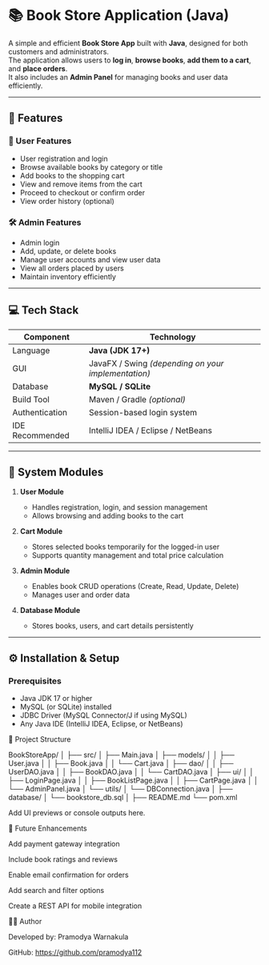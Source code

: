 # 📚 Book Store Application (Java)

A simple and efficient **Book Store App** built with **Java**, designed for both customers and administrators.  
The application allows users to **log in**, **browse books**, **add them to a cart**, and **place orders**.  
It also includes an **Admin Panel** for managing books and user data efficiently.

---

## 🚀 Features

### 👤 User Features
- User registration and login
- Browse available books by category or title
- Add books to the shopping cart
- View and remove items from the cart
- Proceed to checkout or confirm order
- View order history (optional)

### 🛠️ Admin Features
- Admin login
- Add, update, or delete books
- Manage user accounts and view user data
- View all orders placed by users
- Maintain inventory efficiently

---

## 💻 Tech Stack

| Component | Technology |
|------------|-------------|
| Language | **Java (JDK 17+)** |
| GUI | JavaFX / Swing *(depending on your implementation)* |
| Database | **MySQL / SQLite** |
| Build Tool | Maven / Gradle *(optional)* |
| Authentication | Session-based login system |
| IDE Recommended | IntelliJ IDEA / Eclipse / NetBeans |

---

## 🧩 System Modules

1. **User Module**
   - Handles registration, login, and session management
   - Allows browsing and adding books to the cart

2. **Cart Module**
   - Stores selected books temporarily for the logged-in user
   - Supports quantity management and total price calculation

3. **Admin Module**
   - Enables book CRUD operations (Create, Read, Update, Delete)
   - Manages user and order data

4. **Database Module**
   - Stores books, users, and cart details persistently

---

## ⚙️ Installation & Setup

### Prerequisites
- Java JDK 17 or higher  
- MySQL (or SQLite) installed  
- JDBC Driver (MySQL Connector/J if using MySQL)  
- Any Java IDE (IntelliJ IDEA, Eclipse, or NetBeans)

📁 Project Structure

BookStoreApp/
│
├── src/
│   ├── Main.java
│   ├── models/
│   │   ├── User.java
│   │   ├── Book.java
│   │   └── Cart.java
│   ├── dao/
│   │   ├── UserDAO.java
│   │   ├── BookDAO.java
│   │   └── CartDAO.java
│   ├── ui/
│   │   ├── LoginPage.java
│   │   ├── BookListPage.java
│   │   ├── CartPage.java
│   │   └── AdminPanel.java
│   └── utils/
│       └── DBConnection.java
│
├── database/
│   └── bookstore_db.sql
│
├── README.md
└── pom.xml

Add UI previews or console outputs here.

🧠 Future Enhancements

Add payment gateway integration

Include book ratings and reviews

Enable email confirmation for orders

Add search and filter options

Create a REST API for mobile integration

👩‍💻 Author

Developed by: Pramodya Warnakula

GitHub: https://github.com/pramodya112
